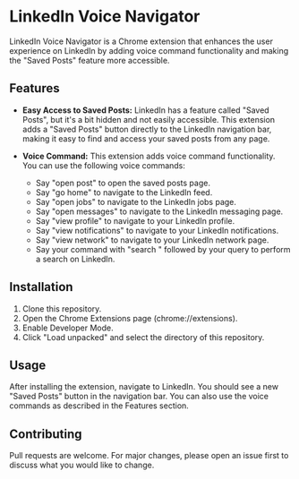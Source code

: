 # LinkedIn Voice Navigator

LinkedIn Voice Navigator is a Chrome extension that enhances the user experience on LinkedIn by adding voice command functionality and making the "Saved Posts" feature more accessible.

## Features

- **Easy Access to Saved Posts:** LinkedIn has a feature called "Saved Posts", but it's a bit hidden and not easily accessible. This extension adds a "Saved Posts" button directly to the LinkedIn navigation bar, making it easy to find and access your saved posts from any page.

- **Voice Command:** This extension adds voice command functionality. You can use the following voice commands:
  - Say "open post" to open the saved posts page.
  - Say "go home" to navigate to the LinkedIn feed.
  - Say "open jobs" to navigate to the LinkedIn jobs page.
  - Say "open messages" to navigate to the LinkedIn messaging page.
  - Say "view profile" to navigate to your LinkedIn profile.
  - Say "view notifications" to navigate to your LinkedIn notifications.
  - Say "view network" to navigate to your LinkedIn network page.
  - Say your command with "search " followed by your query to perform a search on LinkedIn.

## Installation

1. Clone this repository.
2. Open the Chrome Extensions page (chrome://extensions).
3. Enable Developer Mode.
4. Click "Load unpacked" and select the directory of this repository.

## Usage

After installing the extension, navigate to LinkedIn. You should see a new "Saved Posts" button in the navigation bar. You can also use the voice commands as described in the Features section.

## Contributing

Pull requests are welcome. For major changes, please open an issue first to discuss what you would like to change.
